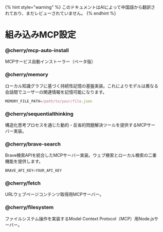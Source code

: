 
{% hint style="warning" %}
このドキュメントはAIによって中国語から翻訳されており、まだレビューされていません。
{% endhint %}

# 組み込みMCP設定

### @cherry/mcp-auto-install

MCPサービス自動インストーラー（ベータ版）

### @cherry/memory

ローカル知識グラフに基づく持続性記憶の基盤実装。これによりモデルは異なる会話間でユーザーの関連情報を記憶可能になります。

```typescript
MEMORY_FILE_PATH=/path/to/your/file.json
```

### @cherry/sequentialthinking

構造化思考プロセスを通じた動的・反省的問題解決ツールを提供するMCPサーバー実装。

### @cherry/brave-search

Brave検索APIを統合したMCPサーバー実装。ウェブ検索とローカル検索の二重機能を提供します。

```typescript
BRAVE_API_KEY=YOUR_API_KEY
```

### @cherry/fetch

URLウェブページコンテンツ取得用MCPサーバー。

### @cherry/filesystem

ファイルシステム操作を実装するModel Context Protocol（MCP）用Node.jsサーバー。